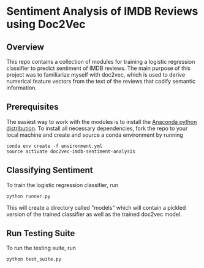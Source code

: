 # Sentiment Analysis of IMDB Reviews using Doc2Vec

## Overview

This repo contains a collection of modules for training a logistic regression classifier to predict sentiment of IMDB reviews. The main purpose of this project was to familiarize myself with doc2vec, which is used to derive numerical feature vectors from the text of the reviews that codify semantic information.

## Prerequisites

The easiest way to work with the modules is to install the [Anaconda python distribution](https://anaconda.org/). To install all necessary dependencies, fork the repo to your local machine and create and source a conda environment by running
```
conda env create -f environment.yml
source activate doc2vec-imdb-sentiment-analysis
```

## Classifying Sentiment

To train the logistic regression classifier, run
```
python runner.py
```
This will create a directory called "models" which will contain a pickled version of the trained classifier as well as the trained doc2vec model.

## Run Testing Suite

To run the testing suite, run
```
python test_suite.py
```
